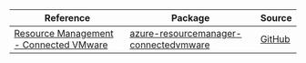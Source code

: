 | Reference | Package | Source |
|---|---|---|
|[Resource Management - Connected VMware](resourcemanager-connectedvmware-readme.md)|[azure-resourcemanager-connectedvmware](https://repo1.maven.org/maven2/com/azure/resourcemanager/azure-resourcemanager-connectedvmware)|[GitHub](https://github.com/Azure/azure-sdk-for-java/blob/main/sdk/connectedvmware/azure-resourcemanager-connectedvmware)|
